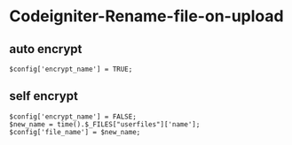 # Codeigniter-Rename-file-on-upload

## auto encrypt
````
$config['encrypt_name'] = TRUE;
````
## self encrypt
````
$config['encrypt_name'] = FALSE;
$new_name = time().$_FILES["userfiles"]['name'];
$config['file_name'] = $new_name;
````
